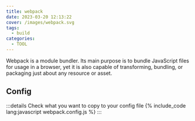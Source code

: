 ```yaml
---
title: webpack
date: 2023-03-20 12:13:22
cover: /images/webpack.svg
tags: 
  - build
categories:
  - TOOL
---
```

Webpack is a module bundler. Its main purpose is to bundle JavaScript files for usage in a browser, yet it is also capable of transforming, bundling, or packaging just about any resource or asset.

## Config
:::details Check what you want to copy to your config file
{% include_code lang:javascript webpack.config.js %}
:::
